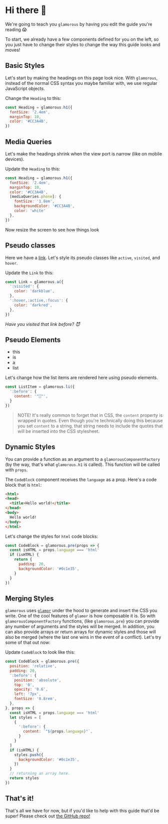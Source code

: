 # Hi there 👋

We're going to teach you `glamorous` by having you edit the guide you're reading 😱

To start, we already have a few components defined for you on the left, so you
just have to change their styles to change the way this guide looks and moves!

## Basic Styles

Let's start by making the headings on this page look nice. With `glamorous`,
instead of the normal CSS syntax you maybe familiar with, we use regular JavaScript
objects.

Change the `Heading` to this:

```js
const Heading = glamorous.h1({
  fontSize: '2.4em',
  marginTop: 10,
  color: '#CC3A4B',
})
```

## Media Queries

Let's make the headings shrink when the view port is narrow (like on mobile
devices).

Update the `Heading` to this:

```js
const Heading = glamorous.h1({
  fontSize: '2.4em',
  marginTop: 10,
  color: '#CC3A4B',
  [mediaQueries.phone]: {
    fontSize: '1.8em',
    backgroundColor: '#CC3A4B',
    color: 'white'
  },
})
```

Now resize the screen to see how things look

## Pseudo classes

Here we have a [link](https://www.youtube.com/watch?v=dQw4w9WgXcQ). Let's style
its pseudo classes like `active`, `visited`, and `hover`.

Update the `Link` to this:

```js
const Link = glamorous.a({
  ':visited': {
    color: 'darkblue',
  },
  ':hover,:active,:focus': {
    color: 'darkred',
  },
})
```

_Have you visited that link before? 😈_

## Pseudo Elements

- this
- is
- a
- list

Let's change how the list items are rendered here using pseudo elements.

```js
const ListItem = glamorous.li({
  ':before': {
    content: '"💎"',
  }
})
```

> NOTE! It's really common to forget that in CSS, the `content` property is
> wrapped in quotes. Even though you're technically doing this because you set
> `content` to a string, that string needs to include the quotes that will be
> inserted into the CSS stylesheet.

## Dynamic Styles

You can provide a function as an argument to a `glamorousComponentFactory` (by
the way, that's what `glamorous.h1` is called). This function will be called
with `props`.

The `CodeBlock` component receives the `language` as a prop. Here's a code block
that is `html`:

```html
<html>
<head>
  <title>Hello world!</title>
</head>
<body>
  Hello world!
</body>
</html>
```

Let's change the styles for `html` code blocks:

```js
const CodeBlock = glamorous.pre(props => {
  const isHTML = props.language === 'html'
  if (isHTML) {
    return {
      padding: 20,
      backgroundColor: '#0c1e35',
    }
  }
})
```

## Merging Styles

`glamorous` uses [`glamor`](https://github.com/threepointone/glamor) under the
hood to generate and insert the CSS you write. One of the cool features of
`glamor` is how composable it is. So with `glamorousComponentFactory` functions,
(like `glamorous.pre`) you can provide any number of arguments and the styles
will be merged. In addition, you can also provide arrays or return arrays for
dynamic styles and those will also be merged (where the last one wins in the
event of a conflict). Let's try some of that out now:

Update `CodeBlock` to look like this:

```js
const CodeBlock = glamorous.pre({
  position: 'relative',
  padding: 20,
  ':before': {
    position: 'absolute',
    top: '0',
    opacity: '0.6',
    left: '7px',
    fontSize: '0.8rem',
  },
}, props => {
  const isHTML = props.language === 'html'
  let styles = [
    {
      ':before': {
        content: `"${props.language}"`,
      }
    }
  ]
  if (isHTML) {
    styles.push({
      backgroundColor: '#0c1e35',
    })
  }
  // returning an array here.
  return styles
})
```

## That's it!

That's all we have for now, but if you'd like to help with this guide that'd be
super! Please check out [the GitHub repo!](https://github.com/kentcdodds/glamorous-website)
